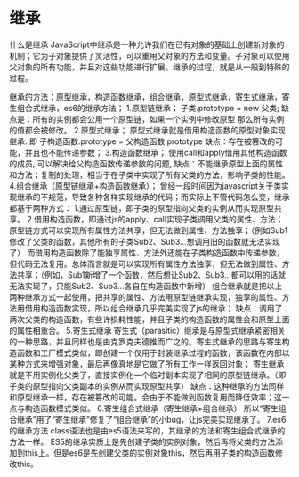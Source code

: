# 继承
什么是继承
  JavaScript中继承是一种允许我们在已有对象的基础上创建新对象的机制；它为子对象提供了灵活性，可以重用父对象的方法和变量。子对象可以使用父对象的所有功能，并且对这些功能进行扩展。继承的过程，就是从一般到特殊的过程。

继承的方法：原型继承，构造函数继承，组合继承，原型式继承，寄生式继承，寄生组合式继承，es6的继承方法；
  1.原型链继承；
    子类.prototype = new 父类; 
    缺点是：所有的实例都会公用一个原型链，如果一个实例中修改原型 那么所有实例的值都会被修改。
  2.原型式继承； 
    原型式继承就是借用构造函数的原型对象实现继承. 即 子构造函数.prototype = 父构造函数.prototype
    缺点：存在被篡改的可能，并且也不能传递参数；
  3.构造函数继承；
    使用call和apply借用其他构造函数的成员, 可以解决给父构造函数传递参数的问题, 
    缺点：不能继承原型上面的属性和方法；复制的处理，相当于在子类中实现了所有父类的方法，影响子类的性能。
  4.组合继承（原型链继承+构造函数继承）；
    曾经一段时间因为javascript关于类实现继承的不规范，导致各种各样实现继承的代码；而实际上不管代码怎么变，继承都基于两种方式：
      1.通过原型链，即子类的原型指向父类的实例从而实现原型共享。
      2.借用构造函数，即通过js的apply、call实现子类调用父类的属性、方法；
      原型链方式可以实现所有属性方法共享，但无法做到属性、方法独享；（例如Sub1修改了父类的函数，其他所有的子类Sub2、Sub3...想调用旧的函数就无法实现了）
      而借用构造函数除了能独享属性、方法外还能在子类构造函数中传递参数，但代码无法复用。总体而言就是可以实现所有属性方法独享，但无法做到属性、方法共享；（例如，Sub1新增了一个函数，然后想让Sub2、Sub3...都可以用的话就无法实现了，只能Sub2、Sub3...各自在构造函数中新增）
    组合继承就是把以上两种继承方式一起使用，把共享的属性、方法用原型链继承实现，独享的属性、方法用借用构造函数实现，所以组合继承几乎完美实现了js的继承；
    缺点：调用了两次父类的构造函数，有些许损耗性能，并且子类的构造函数的属性会和原型上面的属性相重合。
  5.寄生式继承
    寄生式（parasitic）继承是与原型式继承紧密相关的一种思路，并且同样也是由克罗克夫德推而广之的。寄生式继承的思路与寄生构造函数和工厂模式类似，即创建一个仅用于封装继承过程的函数，该函数在内部以某种方式来增强对象，最后再像真地是它做了所有工作一样返回对象；
    寄生继承就是不用实例化父类了，直接实例化一个临时副本实现了相同的原型链继承。（即子类的原型指向父类副本的实例从而实现原型共享）
    缺点：这种继承的方法同样和原型继承一样，存在被篡改的可能。会由于不能做到函数复用而降低效率；这一点与构造函数模式类似。
  6.寄生组合式继承（寄生继承+组合继承）
    所以“寄生组合继承”用了“寄生继承”修复了“组合继承”的小bug，让js完美实现继承了。
  7.es6的继承方法
    class语法也是由es5语法来写的，其继承的方法和寄生组合式继承的方法一样。
    ES5的继承实质上是先创建子类的实例对象，然后再将父类的方法添加到this上。但是es6是先创建父类的实例对象this，然后再用子类的构造函数修改this。
    